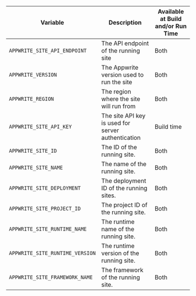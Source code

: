 | Variable | Description | Available at Build and/or Run Time |
| --- | --- | --- |
| `APPWRITE_SITE_API_ENDPOINT` | The API endpoint of the running site | Both |
| `APPWRITE_VERSION` | The Appwrite version used to run the site | Both |
| `APPWRITE_REGION` | The region where the site will run from | Both |
| `APPWRITE_SITE_API_KEY` | The site API key is used for server authentication | Build time |
| `APPWRITE_SITE_ID` | The ID of the running site. | Both |
| `APPWRITE_SITE_NAME` | The name of the running site. | Both |
| `APPWRITE_SITE_DEPLOYMENT` | The deployment ID of the running sites. | Both |
| `APPWRITE_SITE_PROJECT_ID` | The project ID of the running site. | Both |
| `APPWRITE_SITE_RUNTIME_NAME` | The runtime name of the running site. | Both |
| `APPWRITE_SITE_RUNTIME_VERSION` | The runtime version of the running site. | Both |
| `APPWRITE_SITE_FRAMEWORK_NAME` | The framework of the running site. | Both |